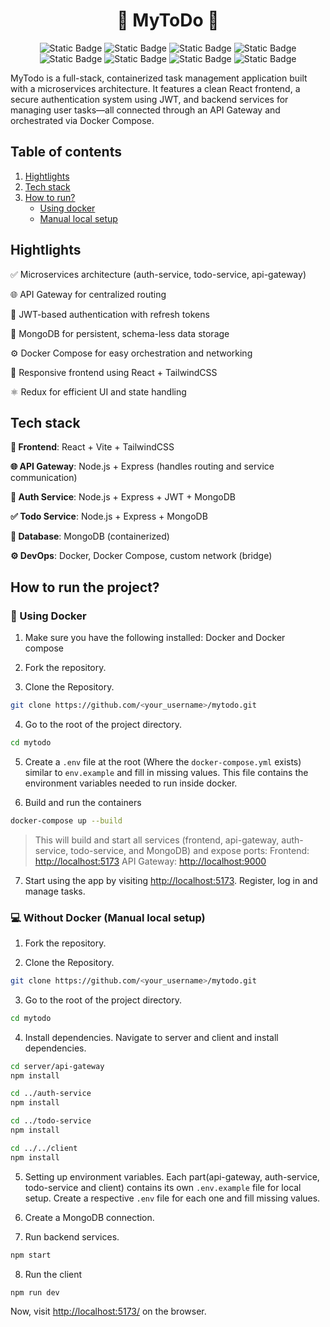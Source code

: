 <h1 align="center">🌟 MyToDo 🌟</h1>

<p align="center">
  <img alt="Static Badge" src="https://img.shields.io/badge/Node.js-darkgreen?style=for-the-badge">
  <img alt="Static Badge" src="https://img.shields.io/badge/Express.js-gray?style=for-the-badge">
  <img alt="Static Badge" src="https://img.shields.io/badge/MongoDB-lightgreen?style=for-the-badge">
  <img alt="Static Badge" src="https://img.shields.io/badge/React.js-darkblue?style=for-the-badge">
  <img alt="Static Badge" src="https://img.shields.io/badge/Redux-purple?style=for-the-badge">
  <img alt="Static Badge" src="https://img.shields.io/badge/Tailwind.css-white?style=for-the-badge">
  <img alt="Static Badge" src="https://img.shields.io/badge/Docker-blue?style=for-the-badge">
  <img alt="Static Badge" src="https://img.shields.io/badge/Docker%20Compose-hotpink?style=for-the-badge">
</p>

MyTodo is a full-stack, containerized task management application built with a microservices architecture. It features a clean React frontend, a secure authentication system using JWT, and backend services for managing user tasks—all connected through an API Gateway and orchestrated via Docker Compose.

## Table of contents

1. [Hightlights](#highlights)
2. [Tech stack](#tech-stack)
3. [How to run?](#how-to-run-the-project?)
    -  [Using docker](🐳-using-docker)
    -  [Manual local setup](💻-without-docker (Manual local setup))
      
## Hightlights

✅ Microservices architecture (auth-service, todo-service, api-gateway)

🌐 API Gateway for centralized routing

🔐 JWT-based authentication with refresh tokens

🧠 MongoDB for persistent, schema-less data storage

⚙️ Docker Compose for easy orchestration and networking

💅 Responsive frontend using React + TailwindCSS

⚛️ Redux for efficient UI and state handling


## Tech stack

**💅 Frontend**: React + Vite + TailwindCSS

**🌐 API Gateway**: Node.js + Express (handles routing and service communication)

**🔐 Auth Service**: Node.js + Express + JWT + MongoDB

**✅ Todo Service**: Node.js + Express + MongoDB

**🧠 Database**: MongoDB (containerized)

**⚙️ DevOps**: Docker, Docker Compose, custom network (bridge)


## How to run the project?

### 🐳 Using Docker

1. Make sure you have the following installed: Docker and Docker compose
   
2. Fork the repository.

3. Clone the Repository.

```bash
git clone https://github.com/<your_username>/mytodo.git
```

4. Go to the root of the project directory.

```bash
cd mytodo
```

5. Create a `.env` file at the root (Where the `docker-compose.yml` exists) similar to `env.example` and fill in missing values. This file contains the environment variables needed to run inside docker.

6. Build and run the containers

```bash
docker-compose up --build
```
> This will build and start all services (frontend, api-gateway, auth-service, todo-service, and MongoDB) and expose ports:
Frontend: [http://localhost:5173](http://localhost:5173)
API Gateway: [http://localhost:9000](http://localhost:9000)

7. Start using the app by visiting [http://localhost:5173](http://localhost:5173). Register, log in and manage tasks.

### 💻 Without Docker (Manual local setup)

1. Fork the repository.

2. Clone the Repository.

```bash
git clone https://github.com/<your_username>/mytodo.git
```

3. Go to the root of the project directory.

```bash
cd mytodo
```

4. Install dependencies. Navigate to server and client  and install dependencies.

```bash
cd server/api-gateway
npm install

cd ../auth-service
npm install

cd ../todo-service
npm install

cd ../../client
npm install
```

5. Setting up environment variables. Each part(api-gateway, auth-service, todo-service and client) contains its own `.env.example` file for local setup.  Create a respective `.env` file for each one and fill missing values.

6. Create a MongoDB connection.

7. Run backend services.

```bash
npm start
```
 
8. Run the client

```bash
npm run dev
```

Now, visit [http://localhost:5173/](http://localhost:5173/) on the browser.
